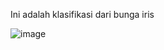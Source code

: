Ini adalah klasifikasi dari bunga iris

![image](https://github.com/user-attachments/assets/dbbc2a9e-705e-4d04-8620-e4ac04f2445d)
